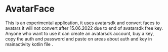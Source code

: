 # AvatarFace
This is an experimental application, it uses avatarsdk and convert faces to avatars
it will not convert after 15.06.2022 due to end of avatarsdk free key. Anyone who want to use it can create an avatarsdk account, buy a key, copy the auth and password and paste on areas about auth and key in mainactivity kotlin file .
